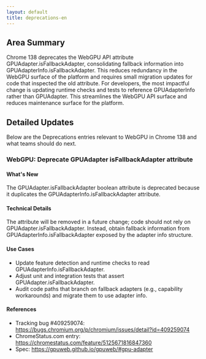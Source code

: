 ```yaml
---
layout: default
title: deprecations-en
---
```


## Area Summary

Chrome 138 deprecates the WebGPU API attribute GPUAdapter.isFallbackAdapter, consolidating fallback information into GPUAdapterInfo.isFallbackAdapter. This reduces redundancy in the WebGPU surface of the platform and requires small migration updates for code that inspected the old attribute. For developers, the most impactful change is updating runtime checks and tests to reference GPUAdapterInfo rather than GPUAdapter. This streamlines the WebGPU API surface and reduces maintenance surface for the platform.

## Detailed Updates

Below are the Deprecations entries relevant to WebGPU in Chrome 138 and what teams should do next.

### WebGPU: Deprecate GPUAdapter isFallbackAdapter attribute

#### What's New
The GPUAdapter.isFallbackAdapter boolean attribute is deprecated because it duplicates the GPUAdapterInfo.isFallbackAdapter attribute.

#### Technical Details
The attribute will be removed in a future change; code should not rely on GPUAdapter.isFallbackAdapter. Instead, obtain fallback information from GPUAdapterInfo.isFallbackAdapter exposed by the adapter info structure.

#### Use Cases
- Update feature detection and runtime checks to read GPUAdapterInfo.isFallbackAdapter.
- Adjust unit and integration tests that assert GPUAdapter.isFallbackAdapter.
- Audit code paths that branch on fallback adapters (e.g., capability workarounds) and migrate them to use adapter info.

#### References
- Tracking bug #409259074: https://bugs.chromium.org/p/chromium/issues/detail?id=409259074
- ChromeStatus.com entry: https://chromestatus.com/feature/5125671816847360
- Spec: https://gpuweb.github.io/gpuweb/#gpu-adapter
